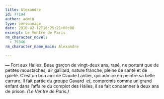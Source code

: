 ```yaml
---
title: Alexandre
id: 77194
author: admin
type: personnage
date: 2010-02-12T16:25:21+00:00
excerpt: Le Ventre de Paris
rm_character_novel:
  - 75946
rm_character_name_main: Alexandre

---
```

**—** Fort aux Halles. Beau garçon de vingt-deux ans, rasé, ne portant que de petites moustaches, air gaillard, nature franche, pleine de santé et de gaieté. C&rsquo;est un bon ami de Claude Lantier, qui admire en peintre sa belle carrure. Il fait partie du groupe Gavard  et, compromis comme un grand enfant dans l&rsquo;affaire du complot des Halles, il se fait condamner à deux ans de prison. _(Le Ventre de Paris.)_